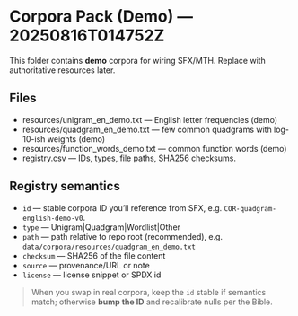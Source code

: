 # Corpora Pack (Demo) — 20250816T014752Z

This folder contains **demo** corpora for wiring SFX/MTH. Replace with authoritative resources later.

## Files
- resources/unigram_en_demo.txt — English letter frequencies (demo)
- resources/quadgram_en_demo.txt — few common quadgrams with log-10-ish weights (demo)
- resources/function_words_demo.txt — common function words (demo)
- registry.csv — IDs, types, file paths, SHA256 checksums.

## Registry semantics
- `id` — stable corpora ID you’ll reference from SFX, e.g. `COR-quadgram-english-demo-v0`.
- `type` — Unigram|Quadgram|Wordlist|Other
- `path` — path relative to repo root (recommended), e.g. `data/corpora/resources/quadgram_en_demo.txt`
- `checksum` — SHA256 of the file content
- `source` — provenance/URL or note
- `license` — license snippet or SPDX id

> When you swap in real corpora, keep the `id` stable if semantics match; otherwise **bump the ID** and recalibrate nulls per the Bible.
